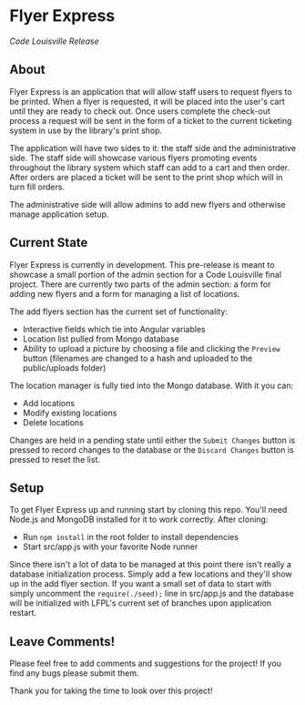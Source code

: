 Flyer Express
=============
*Code Louisville Release*

About
-----
Flyer Express is an application that will allow staff users to request flyers to be printed. When a flyer is requested, it will be placed into the user's cart until they are ready to check out. Once users complete the check-out process a request will be sent in the form of a ticket to the current ticketing system in use by the library's print shop.

The application will have two sides to it: the staff side and the administrative side. The staff side will showcase various flyers promoting events throughout the library system which staff can add to a cart and then order. After orders are placed a ticket will be sent to the print shop which will in turn fill orders.

The administrative side will allow admins to add new flyers and otherwise manage application setup.

Current State
-------------
Flyer Express is currently in development. This pre-release is meant to showcase a small portion of the admin section for a Code Louisville final project. There are currently two parts of the admin section: a form for adding new flyers and a form for managing a list of locations.

The add flyers section has the current set of functionality:
- Interactive fields which tie into Angular variables
- Location list pulled from Mongo database
- Ability to upload a picture by choosing a file and clicking the `Preview` button (filenames are changed to a hash and uploaded to the public/uploads folder)

The location manager is fully tied into the Mongo database. With it you can:
- Add locations
- Modify existing locations
- Delete locations

Changes are held in a pending state until either the `Submit Changes` button is pressed to record changes to the database or the `Discard Changes` button is pressed to reset the list.

Setup
-----
To get Flyer Express up and running start by cloning this repo. You'll need Node.js and MongoDB installed for it to work correctly. After cloning:
- Run `npm install` in the root folder to install dependencies
- Start src/app.js with your favorite Node runner

Since there isn't a lot of data to be managed at this point there isn't really a database initialization process. Simply add a few locations and they'll show up in the add flyer section. If you want a small set of data to start with simply uncomment the `require(./seed);` line in src/app.js and the database will be initialized with LFPL's current set of branches upon application restart.

Leave Comments!
---------------
Please feel free to add comments and suggestions for the project! If you find any bugs please submit them.

Thank you for taking the time to look over this project!
